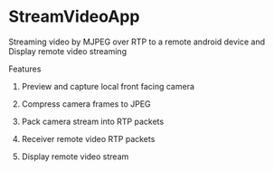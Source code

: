 StreamVideoApp
==============
Streaming video by MJPEG over RTP to a remote android device
and Display remote video streaming

Features

1. Preview and capture local front facing camera

2. Compress camera frames to JPEG

3. Pack camera stream into RTP packets

4. Receiver remote video RTP packets


5. Display remote video stream
